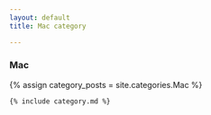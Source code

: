 ```yaml
---
layout: default
title: Mac category

---
```


<div class="cate_cont">
    <h3 class="cc_title">Mac</h3>
    {% assign category_posts = site.categories.Mac %}

    {% include category.md %}
        
</div>
